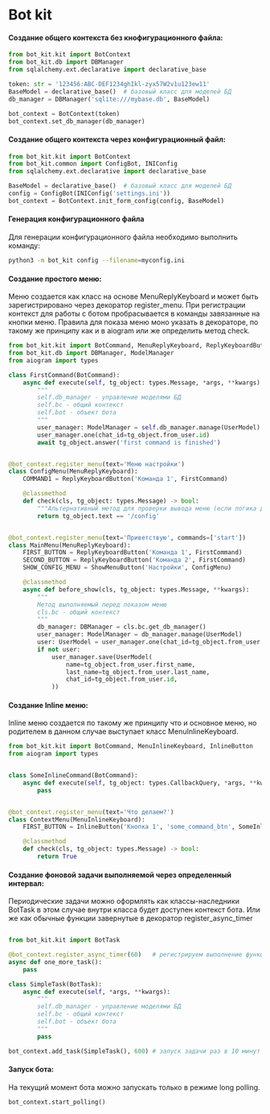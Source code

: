 # Bot kit

#### Создание общего контекста без кнофигурационного файла:

```python
from bot_kit.kit import BotContext
from bot_kit.db import DBManager
from sqlalchemy.ext.declarative import declarative_base

token: str = '123456:ABC-DEF1234ghIkl-zyx57W2v1u123ew11'
BaseModel = declarative_base()  # базовый класс для моделей БД
db_manager = DBManager('sqlite:///mybase.db', BaseModel)

bot_context = BotContext(token)
bot_context.set_db_manager(db_manager)
```

#### Создание общего контекста через конфигурационный файл:

```python
from bot_kit.kit import BotContext
from bot_kit.common import ConfigBot, INIConfig
from sqlalchemy.ext.declarative import declarative_base

BaseModel = declarative_base()  # базовый класс для моделей БД
config = ConfigBot(INIConfig('settings.ini'))
bot_context = BotContext.init_form_config(config, BaseModel)
```

#### Генерация конфигурационного файла

Для генерации конфигурационного файла необходимо выполнить команду:

```bash
python3 -m bot_kit config --filename=myconfig.ini
```

#### Создание простого меню:

Меню создается как класс на основе MenuReplyKeyboard и может быть зарегистрировано
через декоратор register_menu. При регистрации контекст для работы с ботом пробрасывается
в команды завязанные на кнопки меню. Правила для показа меню моно указать в декораторе, по такому же принципу
как и в aiogram или же определить метод check.

```python
from bot_kit.kit import BotCommand, MenuReplyKeyboard, ReplyKeyboardButton, ShowMenuButton
from bot_kit.db import DBManager, ModelManager
from aiogram import types

class FirstCommand(BotCommand):
    async def execute(self, tg_object: types.Message, *args, **kwargs):
        """
        self.db_manager - управление моделями БД
        self.bc - общий контекст
        self.bot - объект бота
        """
        user_manager: ModelManager = self.db_manager.manage(UserModel)
        user_manager.one(chat_id=tg_object.from_user.id)
        await tg_object.answer('first command is finished')


@bot_context.register_menu(text='Меню настройки')
class ConfigMenu(MenuReplyKeyboard):
    COMMAND1 = ReplyKeyboardButton('Команда 1', FirstCommand)

    @classmethod
    def check(cls, tg_object: types.Message) -> bool:
        """Альтернативный метод для проверки вывода меню (если логика довольно сложная для декоратора)"""
        return tg_object.text == '/config'


@bot_context.register_menu(text='Приветствую', commands=['start'])
class MainMenu(MenuReplyKeyboard):
    FIRST_BUTTON = ReplyKeyboardButton('Команда 1', FirstCommand)
    SECOND_BUTTON = ReplyKeyboardButton('Команда 2', FirstCommand)
    SHOW_CONFIG_MENU = ShowMenuButton('Настройки', ConfigMenu)

    @classmethod
    async def before_show(cls, tg_object: types.Message, **kwargs):
        """
        Метод выполняемый перед показом меню
        cls.bc - общий контекст
        """
        db_manager: DBManager = cls.bc.get_db_manager()
        user_manager: ModelManager = db_manager.manage(UserModel)
        user: UserModel = user_manager.one(chat_id=tg_object.from_user.id)
        if not user:
            user_manager.save(UserModel(
                name=tg_object.from_user.first_name,
                last_name=tg_object.from_user.last_name,
                chat_id=tg_object.from_user.id,
            ))
```

#### Создание Inline меню:

Inline меню создается по такому же принципу что и основное меню, но родителем в данном случае выступает
класс MenuInlineKeyboard.

```python
from bot_kit.kit import BotCommand, MenuInlineKeyboard, InlineButton
from aiogram import types


class SomeInlineCommand(BotCommand):
    async def execute(self, tg_object: types.CallbackQuery, *args, **kwargs):
        pass


@bot_context.register_menu(text='Что делаем?')
class ContextMenu(MenuInlineKeyboard):
    FIRST_BUTTON = InlineButton('Кнопка 1', 'some_command_btn', SomeInlineCommand())

    @classmethod
    def check(cls, tg_object: types.Message) -> bool:
        return True
```

#### Создание фоновой задачи выполняемой через определенный интервал:

Периодические задачи можно оформлять как классы-наследники BotTask в этом случае внутри класса будет доступен
контекст бота. Или же как обычные функции завернутые в декоратор register_async_timer

```python

from bot_kit.kit import BotTask

@bot_context.register_async_timer(60)   # регистрируем выполнение функции каждую минуту
async def one_more_task():
    pass

class SimpleTask(BotTask):
    async def execute(self, *args, **kwargs):
        """
        self.db_manager - управление моделями БД
        self.bc - общий контекст
        self.bot - объект бота
        """
        pass

bot_context.add_task(SimpleTask(), 600) # запуск задачи раз в 10 минут
```

#### Запуск бота:

На текущий момент бота можно запускать только в режиме long polling.

```python
bot_context.start_polling()
```